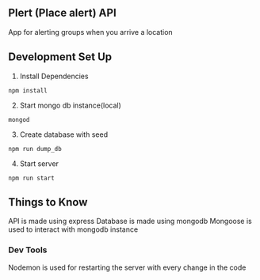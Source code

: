 ## Plert (Place alert) API
App for alerting groups when you arrive a location

## Development Set Up
1. Install Dependencies
```
npm install
```

2. Start mongo db instance(local)
```
mongod
```

3. Create database with seed
```
npm run dump_db
```

4. Start server
```
npm run start
```

## Things to Know

API is made using express
Database is made using mongodb
Mongoose is used to interact with mongodb instance

### Dev Tools
Nodemon is used for restarting the server with every change in 
the code
